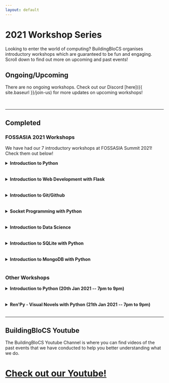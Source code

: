 ```yaml
---
layout: default
---
```


# 2021 Workshop Series

Looking to enter the world of computing? BuildingBloCS organises introductory workshops which are guaranteed to be fun and engaging. Scroll down to find out more on upcoming and past events!

## Ongoing/Upcoming

There are no ongoing workshops. Check out our Discord [here]({{ site.baseurl }}/join-us) for more updates on upcoming workshops!

<br>

---

## Completed

### FOSSASIA 2021 Workshops

We have had our 7 introductory workshops at FOSSASIA Summit 2021! Check them out below!

<div>
<details>
  <summary><strong>Introduction to Python</strong></summary>
<br>
Python is a widely used, high level programming language, but it is easy to get started on. <br><br> In this workshop, you will be learning about the fundamental skills of Python, such as syntax, lists and functions.
<br><br>
  <strong>Prerequisites:</strong> Nothing much other than a desire to learn!
</details>
<br><br>
<details>
  <summary><strong>Introduction to Web Development with Flask</strong></summary>
<br>
With the help of Flask, a Python library, participants will be able to learn the basics of Web Development in building basic web-scraping applications. They will be free to explore and discover unique and interesting findings. Participants will learn the basics of HTML, CSS, Python (Flask) in this session and leave with their flask website hosted on CodeCollab.
<br><br>
  <strong>Prerequisites:</strong> Python Basics
<br><br>
  <a class="btn" href="https://youtu.be/PjnR9_qsVwQ">View Video</a>
<br>
</details>
<br><br>
<details>
  <summary><strong>Introduction to Git/Github</strong></summary>
<br>
Open source development is increasingly prevalent in software development, powering many devices that we use daily. Originally developed for managing the Linux operating system, Git is an extremely powerful tool for managing computing projects.<br><br>Participants will learn what Git is and how it is different from GitHub, what programmers can use Git for, learn to perform basic operations (commit, pull etc) using a Git GUI Client, perform simple collaborative operations (merge, forking) and understand the use of pull requests in working on public open source projects.
<br><br>
  <strong>Prerequisites:</strong> None
</details>
<br><br>
<details>
  <summary><strong>Socket Programming with Python</strong></summary>
<br>
Socket programming and the socket API are used to send and receive information between two physical devices, known as nodes, within a network. Upon completing this workshop, participants will be able to understand and use the main functions and methods in Python’s socket module to build their own client-server applications such as a multiplayer game.
<br><br>
  <strong>Prerequisites:</strong> A little experience with Python programming and a basic idea of Internet Protocols (IP).
</details>
<br><br>
<details>
  <summary><strong>Introduction to Data Science</strong></summary>
<br>
Data science is all about using data to solve problems. In this workshop, we will cover the basics of machine learning from loading data sets to creating predictive model, with the help of Scikit-learn (sklearn) to analyse data sets. At the end of the workshop, participants should be able to train a simple classifier and understand the data science lifecycle.
<br><br>
  <strong>Prerequisites:</strong> Python Basics
</details>
<br><br>
<details>
  <summary><strong>Introduction to SQLite with Python</strong></summary>
<br>
SQLite is the most used database engine in the world, integrated into applications that people use everyday. Participants can anticipate learning the basics of using SQLite3 with Python such as how to create a database, insert, update and delete data, fetch queries and import data from given csv files. This would be done by creating a text menu for users to retrieve and update information.
<br><br>
  <strong>Prerequisites:</strong> Python Basics
</details>
<br><br>
<details>
  <summary><strong>Introduction to MongoDB with Python</strong></summary>
<br>
MongoDB is a source-available, cross-platform, document-oriented database program. Classified as a NoSQL database program, MongoDB uses JSON-like documents with optional schemas. By the end of the workshop, participants would be able to build a Flask API with MongoDB to query and post data onto a server.
<br><br>
  <strong>Prerequisites:</strong> Python Basics
<br><br>
  <a class="btn" href="https://youtu.be/TEWuFbn8TTA">View Video</a>
<br>
</details>
</div>

<br>

### Other Workshops

<div>
<details>
  <summary><strong>Introduction to Python (20th Jan 2021 -- 7pm to 9pm)</strong></summary>
<br>
Python is a widely used, high level programming language, which means that it is easy to get started on. <br><br> In this workshop, you will be learning about the fundamental skills of Python, such as syntax, lists and functions.
<br><br>
  <strong>Prerequisites:</strong> Nothing much other than a desire to learn!

</details>
<br><br>
<details>
  <summary><strong>Ren'Py - Visual Novels with Python (21th Jan 2021 -- 7pm to 9pm)</strong></summary>
<br>
This workshop teaches the basics of renpy, a visual novel engine that makes use of Python and basic computing skills. <br><br> Computational programming will be taught, along with some foundational skills of Python to help students be imaginative and more comfortable with coding in a creative way. <br><br> Do try to install the Ren'Py software before the event <br><br> [download here](https://www.renpy.org/latest.html)
<br><br>
  <strong>Prerequisites:</strong> Working computer and Ren'Py software installed on it
<br><br>
  <a class="btn" href="https://youtu.be/kcnVFFOnAIM">View Video</a>
<br>

</details>
</div>
<br>

---

## BuildingBloCS Youtube

The BuildingBloCS Youtube Channel is where you can find videos of the past events that we have conducted to help you better understanding what we do.

# <a class="btn" href="https://www.youtube.com/channel/UCWQmrxGbwU4jFBCJf7rPoFQ">Check out our Youtube!</a>

